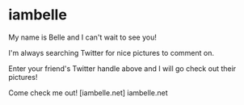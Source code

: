 # iambelle

My name is Belle and I can't wait to see you! 

I'm always searching Twitter for nice pictures to comment on. 

Enter your friend's Twitter handle above and I will go check out their pictures!

Come check me out! [iambelle.net] iambelle.net
